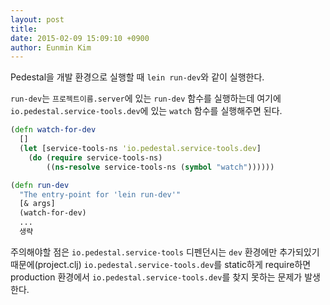 ```yaml
---
layout: post
title:
date: 2015-02-09 15:09:10 +0900
author: Eunmin Kim
---
```


Pedestal을 개발 환경으로 실행할 때 `lein run-dev`와 같이 실행한다.

`run-dev`는 `프로젝트이름.server`에 있는 `run-dev` 함수를 실행하는데 여기에 `io.pedestal.service-tools.dev`에 있는 `watch` 함수를 실행해주면 된다.

```Clojure
(defn watch-for-dev
  []
  (let [service-tools-ns 'io.pedestal.service-tools.dev]
    (do (require service-tools-ns)
        ((ns-resolve service-tools-ns (symbol "watch"))))))

(defn run-dev
  "The entry-point for 'lein run-dev'"
  [& args]
  (watch-for-dev)
  ...
  생략
```

주의해야할 점은 `io.pedestal.service-tools` 디펜던시는 `dev` 환경에만 추가되있기 때문에(project.clj) `io.pedestal.service-tools.dev`를 static하게 require하면 production 환경에서 `io.pedestal.service-tools.dev`를 찾지 못하는 문제가 발생한다.
